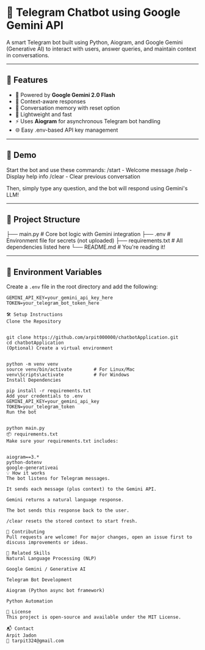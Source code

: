 # 🤖 Telegram Chatbot using Google Gemini API

A smart Telegram bot built using Python, Aiogram, and Google Gemini (Generative AI) to interact with users, answer queries, and maintain context in conversations.

---

## 📌 Features

- 🤖 Powered by **Google Gemini 2.0 Flash**
- 💬 Context-aware responses
- 🔁 Conversation memory with reset option
- 🧠 Lightweight and fast
- ⚡ Uses **Aiogram** for asynchronous Telegram bot handling
- 🌐 Easy .env-based API key management

---

## 🚀 Demo

Start the bot and use these commands:
/start - Welcome message
/help - Display help info
/clear - Clear previous conversation


Then, simply type any question, and the bot will respond using Gemini's LLM!

---

## 📂 Project Structure

├── main.py # Core bot logic with Gemini integration
├── .env # Environment file for secrets (not uploaded)
├── requirements.txt # All dependencies listed here
└── README.md # You're reading it!

---

## 🔐 Environment Variables

Create a `.env` file in the root directory and add the following:

```env
GEMINI_API_KEY=your_gemini_api_key_here
TOKEN=your_telegram_bot_token_here

🛠️ Setup Instructions
Clone the Repository


git clone https://github.com/arpit000000/chatbotApplication.git
cd chatbotApplication
(Optional) Create a virtual environment


python -m venv venv
source venv/bin/activate        # For Linux/Mac
venv\Scripts\activate           # For Windows
Install Dependencies

pip install -r requirements.txt
Add your credentials to .env
GEMINI_API_KEY=your_gemini_api_key
TOKEN=your_telegram_token
Run the bot


python main.py
📦 requirements.txt
Make sure your requirements.txt includes:


aiogram==3.*
python-dotenv
google-generativeai
💡 How it works
The bot listens for Telegram messages.

It sends each message (plus context) to the Gemini API.

Gemini returns a natural language response.

The bot sends this response back to the user.

/clear resets the stored context to start fresh.

🤝 Contributing
Pull requests are welcome! For major changes, open an issue first to discuss improvements or ideas.

🧠 Related Skills
Natural Language Processing (NLP)

Google Gemini / Generative AI

Telegram Bot Development

Aiogram (Python async bot framework)

Python Automation

📜 License
This project is open-source and available under the MIT License.

📬 Contact
Arpit Jadon
📧 tarpit324@gmail.com

